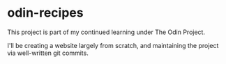 # odin-recipes
This project is part of my continued learning under The Odin Project.

I'll be creating a website largely from scratch, and maintaining the project via well-written git commits.
